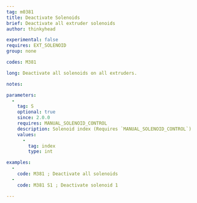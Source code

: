 ```yaml
---
tag: m0381
title: Deactivate Solenoids
brief: Deactivate all extruder solenoids
author: thinkyhead

experimental: false
requires: EXT_SOLENOID
group: none

codes: M381

long: Deactivate all solenoids on all extruders.

notes:

parameters:
  -
    tag: S
    optional: true
    since: 2.0.0
    requires: MANUAL_SOLENOID_CONTROL
    description: Solenoid index (Requires `MANUAL_SOLENOID_CONTROL`)
    values:
      -
        tag: index
        type: int

examples:
  -
    code: M381 ; Deactivate all solenoids
  -
    code: M381 S1 ; Deactivate solenoid 1

---
```


